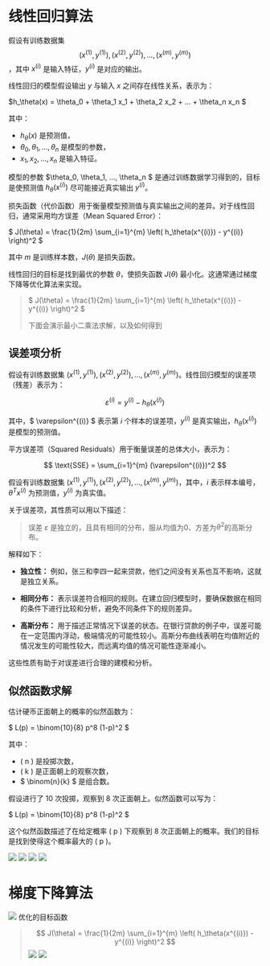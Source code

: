 # 线性回归算法

假设有训练数据集 $$(x^{(1)}, y^{(1)}), (x^{(2)}, y^{(2)}), ..., (x^{(m)}, y^{(m)})$$，其中 $x^{(i)}$ 是输入特征，$y^{(i)}$ 是对应的输出。

线性回归的模型假设输出 $y$ 与输入 $x$ 之间存在线性关系，表示为：

$h_\theta(x) = \theta_0 + \theta_1 x_1 + \theta_2 x_2 + ... + \theta_n x_n $

其中：
- $h_\theta(x)$ 是预测值，
- $\theta_0, \theta_1, ..., \theta_n$ 是模型的参数，
- $x_1, x_2, ..., x_n$ 是输入特征。

模型的参数 $\theta_0, \theta_1, ..., \theta_n $ 是通过训练数据学习得到的，目标是使预测值 $h_\theta(x^{(i)})$ 尽可能接近真实输出 $y^{(i)}$。

损失函数（代价函数）用于衡量模型预测值与真实输出之间的差异。对于线性回归，通常采用均方误差（Mean Squared Error）：

$ J(\theta) = \frac{1}{2m} \sum_{i=1}^{m} \left( h_\theta(x^{(i)}) - y^{(i)} \right)^2 $

其中 $m$ 是训练样本数，$J(\theta)$ 是损失函数。

线性回归的目标是找到最优的参数 $\theta$，使损失函数 $J(\theta)$ 最小化。这通常通过梯度下降等优化算法来实现。



> $ J(\theta) = \frac{1}{2m} \sum_{i=1}^{m} \left( h_\theta(x^{(i)}) - y^{(i)} \right)^2 $
>
> 下面会演示最小二乘法求解，以及如何得到



## 误差项分析

假设有训练数据集 $(x^{(1)}, y^{(1)}), (x^{(2)}, y^{(2)}), ..., (x^{(m)}, y^{(m)})$。线性回归模型的误差项（残差）表示为：

$$ \varepsilon^{(i)} = y^{(i)} - h_\theta(x^{(i)}) $$

其中，$ \varepsilon^{(i)} $ 表示第 $i$ 个样本的误差项，$y^{(i)}$ 是真实输出，$h_\theta(x^{(i)})$ 是模型的预测值。

平方误差项（Squared Residuals）用于衡量误差的总体大小，表示为：

$$ \text{SSE} = \sum_{i=1}^{m} (\varepsilon^{(i)})^2 $$



假设有训练数据集 $(x^{(1)}, y^{(1)}), (x^{(2)}, y^{(2)}), ..., (x^{(m)}, y^{(m)})$，其中，$i$ 表示样本编号，$\theta^Tx^{(i)}$ 为预测值，$y^{(i)}$ 为真实值。

关于误差项，其性质可以用以下描述：

> 误差 $\varepsilon$ 是独立的，且具有相同的分布，服从均值为0、方差为$\theta^2$的高斯分布。

解释如下：

- **独立性：** 例如，张三和李四一起来贷款，他们之间没有关系也互不影响，这就是独立关系。

- **相同分布：** 表示误差符合相同的规则。在建立回归模型时，要确保数据在相同的条件下进行比较和分析，避免不同条件下的规则差异。

- **高斯分布：** 用于描述正常情况下误差的状态。在银行贷款的例子中，误差可能在一定范围内浮动，极端情况的可能性较小。高斯分布曲线表明在均值附近的情况发生的可能性较大，而远离均值的情况可能性逐渐减小。

这些性质有助于对误差进行合理的建模和分析。



## 似然函数求解
估计硬币正面朝上的概率的似然函数为：

$ L(p) = \binom{10}{8} p^8 (1-p)^2 $

其中：
- \( n \) 是投掷次数，
- \( k \) 是正面朝上的观察次数，
- $ \binom{n}{k} $ 是组合数。

假设进行了 10 次投掷，观察到 8 次正面朝上。似然函数可以写为：

$ L(p) = \binom{10}{8} p^8 (1-p)^2 $

这个似然函数描述了在给定概率 \( p \) 下观察到 8 次正面朝上的概率。我们的目标是找到使得这个概率最大的 \( p \)。

![](imge/md-20240130110910.png)
![](imge/md-20240130110944.png)
![](imge/md-20240130111018.png)
![](imge/md-20240130111043.png)


# 梯度下降算法
![](imge/md-20240130111226.png)
优化的目标函数
> $$ J(\theta) = \frac{1}{2m} \sum_{i=1}^{m} \left( h_\theta(x^{(i)}) - y^{(i)} \right)^2 $$
![](imge/md-20240130111346.png)
![](imge/md-20240130111423.png)
